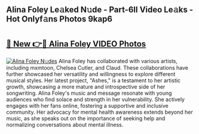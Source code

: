 ## Alina Foley Le𝚊ked N𝚞de - Part-6lI Video Le𝚊ks - Hot Onlyf𝚊ns Photos 9kap6

# <h2><a href="http://ab17239.deff.icu/?id=Alina+Foley">🔗 New 👉🔴 Alina Foley VIDEO Photos</a></h2>

[![Alina Foley N𝚞des](https://i.imgur.com/rIISA9y.gif)](http://ab17239.deff.icu/?id=Alina+Foley)
Alina Foley has collaborated with various artists, including mxmtoon, Chelsea Cutler, and Claud. These collaborations have further showcased her versatility and willingness to explore different musical styles. Her latest project, "Ashes," is a testament to her artistic growth, showcasing a more mature and introspective side of her songwriting. Alina Foley's music and message resonate with young audiences who find solace and strength in her vulnerability. She actively engages with her fans online, fostering a supportive and inclusive community. Her advocacy for mental health awareness extends beyond her music, as she speaks out on the importance of seeking help and normalizing conversations about mental illness.
